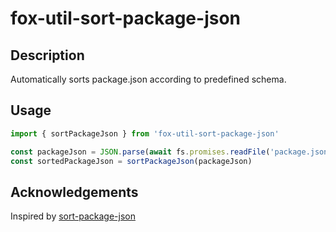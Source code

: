 # fox-util-sort-package-json

## Description

Automatically sorts package.json according to predefined schema.

## Usage

```js
import { sortPackageJson } from 'fox-util-sort-package-json'

const packageJson = JSON.parse(await fs.promises.readFile('package.json'))
const sortedPackageJson = sortPackageJson(packageJson)
```

## Acknowledgements

Inspired by [sort-package-json](https://github.com/keithamus/sort-package-json)
